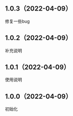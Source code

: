 ## 1.0.3（2022-04-09）
修复一些bug
## 1.0.2（2022-04-09）
补充说明
## 1.0.1（2022-04-09）
使用说明
## 1.0.0（2022-04-09）
初始化
